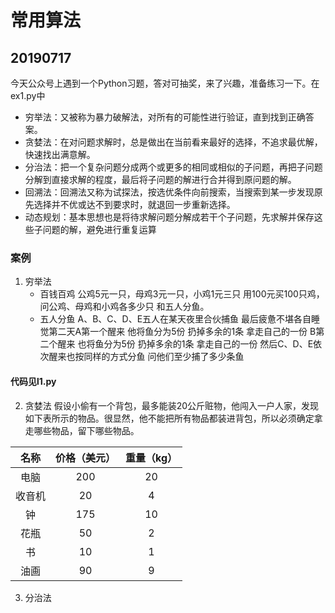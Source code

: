 # 常用算法
## 20190717
今天公众号上遇到一个Python习题，答对可抽奖，来了兴趣，准备练习一下。在ex1.py中

- 穷举法：又被称为暴力破解法，对所有的可能性进行验证，直到找到正确答案。
- 贪婪法：在对问题求解时，总是做出在当前看来最好的选择，不追求最优解，快速找出满意解。
- 分治法：把一个复杂问题分成两个或更多的相同或相似的子问题，再把子问题分解到直接求解的程度，最后将子问题的解进行合并得到原问题的解。
- 回溯法：回溯法又称为试探法，按选优条件向前搜索，当搜索到某一步发现原先选择并不优或达不到要求时，就退回一步重新选择。
- 动态规划：基本思想也是将待求解问题分解成若干个子问题，先求解并保存这些子问题的解，避免进行重复运算

### 案例
1. 穷举法
    - 百钱百鸡
公鸡5元一只，母鸡3元一只，小鸡1元三只
用100元买100只鸡，问公鸡、母鸡和小鸡各多少只
和五人分鱼。
    - 五人分鱼
A、B、C、D、E五人在某天夜里合伙捕鱼 最后疲惫不堪各自睡觉第二天A第一个醒来 他将鱼分为5份 扔掉多余的1条 拿走自己的一份 B第二个醒来 也将鱼分为5份 扔掉多余的1条 拿走自己的一份 然后C、D、E依次醒来也按同样的方式分鱼 问他们至少捕了多少条鱼

#### 代码见l1.py

2. 贪婪法
假设小偷有一个背包，最多能装20公斤赃物，他闯入一户人家，发现如下表所示的物品。很显然，他不能把所有物品都装进背包，所以必须确定拿走哪些物品，留下哪些物品。

名称|价格（美元）|重量（kg）
:-:|:-:|:-:
电脑|200|20
收音机|20|4
钟|175|10
花瓶|50|2
书|10|1
油画|90|9

3. 分治法
